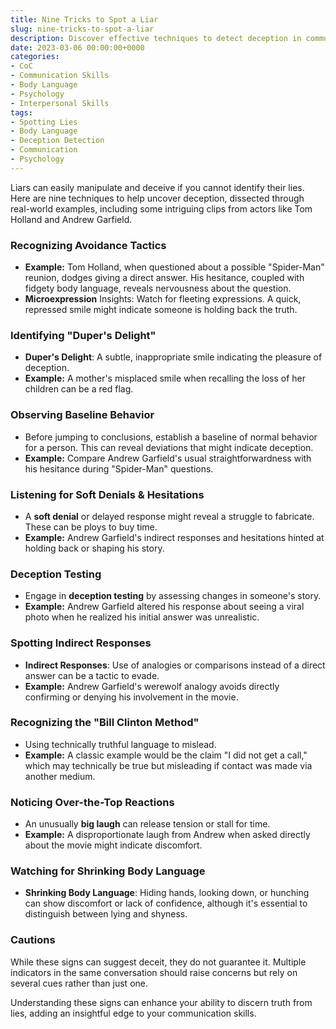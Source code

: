 ```yaml
---
title: Nine Tricks to Spot a Liar
slug: nine-tricks-to-spot-a-liar
description: Discover effective techniques to detect deception in communication using body language and verbal cues.
date: 2023-03-06 00:00:00+0000
categories:
- CoC
- Communication Skills
- Body Language
- Psychology
- Interpersonal Skills
tags:
- Spotting Lies
- Body Language
- Deception Detection
- Communication
- Psychology
---
```


Liars can easily manipulate and deceive if you cannot identify their lies. Here are nine techniques to help uncover deception, dissected through real-world examples, including some intriguing clips from actors like Tom Holland and Andrew Garfield.

### Recognizing Avoidance Tactics

- **Example:** Tom Holland, when questioned about a possible "Spider-Man" reunion, dodges giving a direct answer. His hesitance, coupled with fidgety body language, reveals nervousness about the question.
- **Microexpression** Insights: Watch for fleeting expressions. A quick, repressed smile might indicate someone is holding back the truth.

### Identifying "Duper's Delight"

- **Duper's Delight**: A subtle, inappropriate smile indicating the pleasure of deception.
- **Example:** A mother's misplaced smile when recalling the loss of her children can be a red flag.

### Observing Baseline Behavior

- Before jumping to conclusions, establish a baseline of normal behavior for a person. This can reveal deviations that might indicate deception.
- **Example:** Compare Andrew Garfield's usual straightforwardness with his hesitance during "Spider-Man" questions.

### Listening for Soft Denials & Hesitations

- A **soft denial** or delayed response might reveal a struggle to fabricate. These can be ploys to buy time.
- **Example:** Andrew Garfield's indirect responses and hesitations hinted at holding back or shaping his story.

### Deception Testing

- Engage in **deception testing** by assessing changes in someone's story.
- **Example:** Andrew Garfield altered his response about seeing a viral photo when he realized his initial answer was unrealistic.

### Spotting Indirect Responses

- **Indirect Responses**: Use of analogies or comparisons instead of a direct answer can be a tactic to evade.
- **Example:** Andrew Garfield's werewolf analogy avoids directly confirming or denying his involvement in the movie.

### Recognizing the "Bill Clinton Method"

- Using technically truthful language to mislead.
- **Example:** A classic example would be the claim "I did not get a call," which may technically be true but misleading if contact was made via another medium.

### Noticing Over-the-Top Reactions

- An unusually **big laugh** can release tension or stall for time.
- **Example:** A disproportionate laugh from Andrew when asked directly about the movie might indicate discomfort.

### Watching for Shrinking Body Language

- **Shrinking Body Language**: Hiding hands, looking down, or hunching can show discomfort or lack of confidence, although it's essential to distinguish between lying and shyness.

### Cautions

While these signs can suggest deceit, they do not guarantee it. Multiple indicators in the same conversation should raise concerns but rely on several cues rather than just one.

Understanding these signs can enhance your ability to discern truth from lies, adding an insightful edge to your communication skills.
